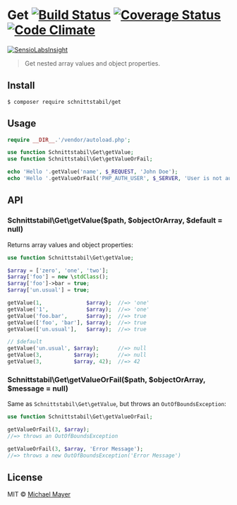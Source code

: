 # Get [![Build Status](https://travis-ci.org/schnittstabil/get.svg?branch=master)](https://travis-ci.org/schnittstabil/get) [![Coverage Status](https://coveralls.io/repos/schnittstabil/get/badge.svg?branch=master&service=github)](https://coveralls.io/github/schnittstabil/get?branch=master) [![Code Climate](https://codeclimate.com/github/schnittstabil/get/badges/gpa.svg)](https://codeclimate.com/github/schnittstabil/get)

[![SensioLabsInsight](https://insight.sensiolabs.com/projects/c67798be-143a-432d-b11f-49210f437a33/big.png)](https://insight.sensiolabs.com/projects/c67798be-143a-432d-b11f-49210f437a33)

> Get nested array values and object properties.


## Install

```
$ composer require schnittstabil/get
```


## Usage

```php
require __DIR__.'/vendor/autoload.php';

use function Schnittstabil\Get\getValue;
use function Schnittstabil\Get\getValueOrFail;

echo 'Hello '.getValue('name', $_REQUEST, 'John Doe');
echo 'Hello '.getValueOrFail('PHP_AUTH_USER', $_SERVER, 'User is not authenticated.');
```


## API

### Schnittstabil\Get\getValue($path, $objectOrArray, $default = null)

Returns array values and object properties:

```php
use function Schnittstabil\Get\getValue;

$array = ['zero', 'one', 'two'];
$array['foo'] = new \stdClass();
$array['foo']->bar = true;
$array['un.usual'] = true;

getValue(1,              $array);  //=> 'one'
getValue('1',            $array);  //=> 'one'
getValue('foo.bar',      $array);  //=> true
getValue(['foo', 'bar'], $array);  //=> true
getValue(['un.usual'],   $array);  //=> true

// $default
getValue('un.usual', $array);      //=> null
getValue(3,          $array);      //=> null
getValue(3,          $array, 42);  //=> 42
```

### Schnittstabil\Get\getValueOrFail($path, $objectOrArray, $message = null)

Same as `Schnittstabil\Get\getValue`, but throws an `OutOfBoundsException`:

```php
use function Schnittstabil\Get\getValueOrFail;

getValueOrFail(3, $array);
//=> throws an OutOfBoundsException

getValueOrFail(3, $array, 'Error Message');
//=> throws a new OutOfBoundsException('Error Message')
```


## License

MIT © [Michael Mayer](http://schnittstabil.de)
